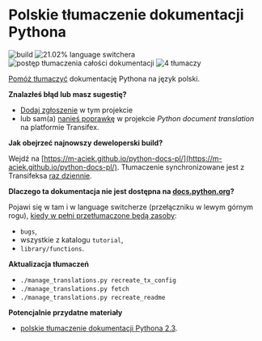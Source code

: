 Polskie tłumaczenie dokumentacji Pythona
========================================
![build](https://github.com/m-aciek/python-docs-pl/workflows/.github/workflows/update-and-build.yml/badge.svg)
![21.02% language switchera](https://img.shields.io/badge/language_switcher-21.02%25-0.svg)
![postęp tłumaczenia całości dokumentacji](https://img.shields.io/badge/dynamic/json.svg?label=całość&query=$.pl&url=http://gce.zhsj.me/python/newest)
![4 tłumaczy](https://img.shields.io/badge/tłumaczy-4-0.svg)

[Pomóż tłumaczyć](https://www.transifex.com/python-doc/python-newest/)
dokumentację Pythona na język polski.

**Znalazłeś błąd lub masz sugestię?**
* [Dodaj zgłoszenie](https://github.com/m-aciek/python-docs-pl/issues) w tym projekcie
* lub sam(a) [nanieś poprawkę](https://www.transifex.com/python-doc/python-newest/)
  w projekcie *Python document translation* na platformie Transifex.

**Jak obejrzeć najnowszy deweloperski build?**

Wejdź na [https://m-aciek.github.io/python-docs-pl/](https://m-aciek.github.io/python-docs-pl/). Tłumaczenie
synchronizowane jest z Transifeksa
[raz dziennie](/.github/workflows/update-and-build.yml#L3).
 
**Dlaczego ta dokumentacja nie jest dostępna na [docs.python.org](https://docs.python.org)?**

Pojawi się w tam i w language switcherze (przełączniku w lewym górnym rogu),
[kiedy w pełni przetłumaczone będą zasoby](https://www.python.org/dev/peps/pep-0545/#add-translation-to-the-language-switcher):
* `bugs`,
* wszystkie z katalogu `tutorial`,
* `library/functions`.
 
**Aktualizacja tłumaczeń**
* `./manage_translations.py recreate_tx_config`
* `./manage_translations.py fetch`
* `./manage_translations.py recreate_readme`

**Potencjalnie przydatne materiały**
* [polskie tłumaczenie dokumentacji Pythona 2.3](https://pl.python.org/docs/).
